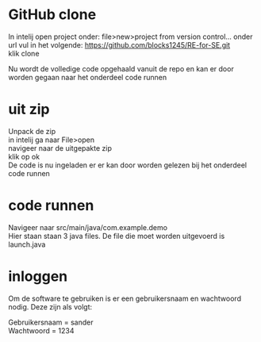 # GitHub clone
In intelij open project onder: file>new>project from version control...
onder url vul in het volgende: https://github.com/blocks1245/RE-for-SE.git  
klik clone

Nu wordt de volledige code opgehaald vanuit de repo en kan er door worden gegaan naar het onderdeel code runnen

# uit zip
Unpack de zip  
in intelij ga naar File>open  
navigeer naar de uitgepakte zip  
klik op ok  
De code is nu ingeladen er er kan door worden gelezen bij het onderdeel code runnen

# code runnen
Navigeer naar src/main/java/com.example.demo  
Hier staan staan 3 java files. De file die moet worden uitgevoerd is launch.java

# inloggen
Om de software te gebruiken is er een gebruikersnaam en wachtwoord nodig. Deze zijn als volgt:

Gebruikersnaam = sander  
Wachtwoord = 1234